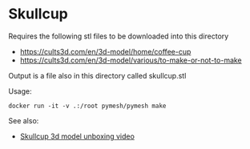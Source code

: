 # Skullcup

Requires the following stl files to be downloaded into this directory
* https://cults3d.com/en/3d-model/home/coffee-cup
* https://cults3d.com/en/3d-model/various/to-make-or-not-to-make

Output is a file also in this directory called skullcup.stl

Usage:

    docker run -it -v .:/root pymesh/pymesh make

See also:

* [Skullcup 3d model unboxing video](https://www.youtube.com/watch?v=ma1O-DAhuYg&t=1s)
